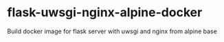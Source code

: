 # flask-uwsgi-nginx-alpine-docker
Build docker image for flask server with uwsgi and nginx from alpine base

